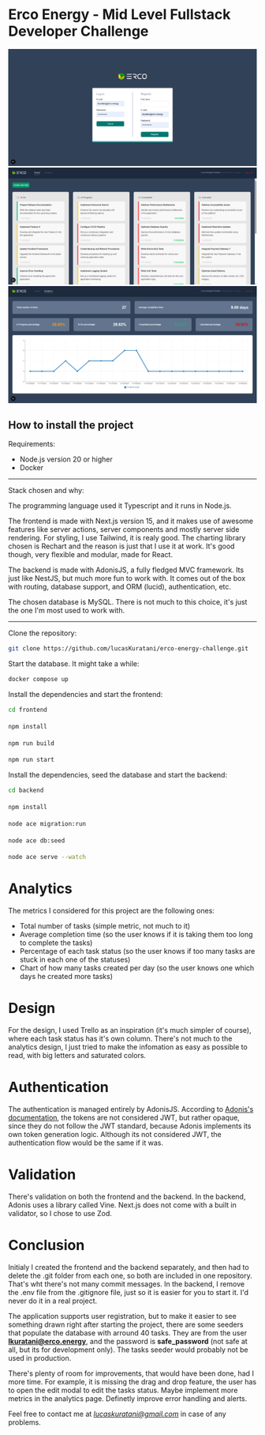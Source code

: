 # Erco Energy - Mid Level Fullstack Developer Challenge

![Login](images/login.png)
![Board](images/board.png)
![Analytics](images/analytics.png)

## How to install the project

Requirements:

- Node.js version 20 or higher
- Docker

---

Stack chosen and why:

The programming language used it Typescript and it runs in Node.js.

The frontend is made with Next.js version 15, and it makes use of awesome features like server actions, server components and mostly server side rendering. For styling, I use Tailwind, it is realy good. The charting library chosen is Rechart and the reason is just that I use it at work. It's good though, very flexible and modular, made for React.

The backend is made with AdonisJS, a fully fledged MVC framework. Its just like NestJS, but much more fun to work with. It comes out of the box with routing, database support, and ORM (lucid), authentication, etc.

The chosen database is MySQL. There is not much to this choice, it's just the one I'm most used to work with. 

---

Clone the repository:

```bash
git clone https://github.com/lucasKuratani/erco-energy-challenge.git
```

Start the database. It might take a while:

```bash
docker compose up
```

Install the dependencies and start the frontend:

```bash
cd frontend

npm install

npm run build

npm run start
```

Install the dependencies, seed the database and start the backend:

```bash
cd backend

npm install

node ace migration:run

node ace db:seed

node ace serve --watch
```

# Analytics

The metrics I considered for this project are the following ones:

- Total number of tasks (simple metric, not much to it)
- Average completion time (so the user knows if it is taking them too long to complete the tasks)
- Percentage of each task status (so the user knows if too many tasks are stuck in each one of the statuses)
- Chart of how many tasks created per day (so the user knows one which days he created more tasks)

# Design

For the design, I used Trello as an inspiration (it's much simpler of course), where each task status has it's own column. There's not much to the analytics design, I just tried to make the infomation as easy as possible to read, with big letters and saturated colors.

# Authentication

The authentication is managed entirely by AdonisJS. According to [Adonis's documentation]('https://docs.adonisjs.com/guides/authentication/access-tokens-guard'), the tokens are not considered JWT, but rather opaque, since they do not follow the JWT standard, because Adonis implements its own token generation logic. Although its not considered JWT, the authentication flow would be the same if it was.

# Validation

There's validation on both the frontend and the backend. In the backend, Adonis uses a library called Vine. Next.js does not come with a built in validator, so I chose to use Zod.

# Conclusion

Initialy I created the frontend and the backend separately, and then had to delete the .git folder from each one, so both are included in one repository. That's wht there's not many commit messages. In the backend, I remove the .env file from the .gitignore file, just so it is easier for you to start it. I'd never do it in a real project.

The application supports user registration, but to make it easier to see something drawn right after starting the project, there are some seeders that populate the database with arround 40 tasks. They are from the user **lkuratani@erco.energy**, and the password is **safe_password** (not safe at all, but its for development only). The tasks seeder would probably not be used in production.

There's plenty of room for improvements, that would have been done, had I more time. For example, it is missing the drag and drop feature, the user has to open the edit modal to edit the tasks status. Maybe implement more metrics in the analytics page. Definetly improve error handling and alerts.

Feel free to contact me at *lucaskuratani@gmail.com* in case of any problems.